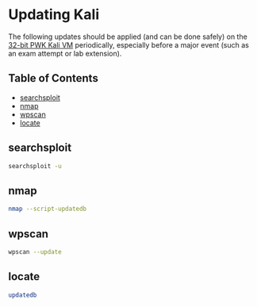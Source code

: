 # Updating Kali
The following updates should be applied (and can be done safely) on the [32-bit PWK Kali VM](https://support.offensive-security.com/pwk-kali-vm/) periodically, especially before a major event (such as an exam attempt or lab extension).

## Table of Contents
* [searchsploit](#searchsploit)
* [nmap](#nmap)
* [wpscan](#wpscan)
* [locate](#locate)

## searchsploit
```bash
searchsploit -u
```

## nmap
```bash
nmap --script-updatedb
```

## wpscan
```bash
wpscan --update
```

## locate
```bash
updatedb
```